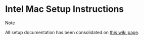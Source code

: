 # Intel Mac Setup Instructions

> [!NOTE]
> All setup documentation has been consolidated on [this wiki page](https://github.com/department-of-veterans-affairs/caseflow/wiki/Intel-Mac-Caseflow-Setup-Instructions).
